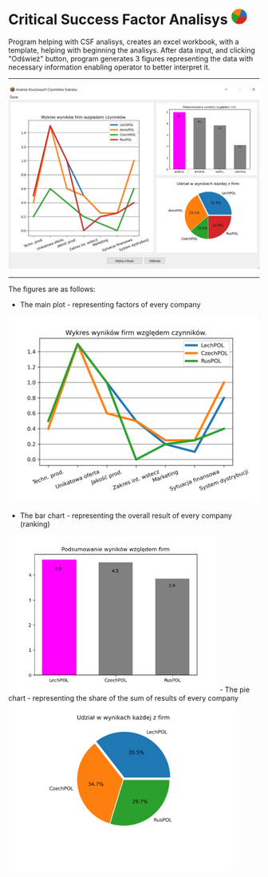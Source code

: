 ﻿# Critical Success Factor Analisys ![icon](img/icon32x32.png)


Program helping with CSF analisys, creates an excel workbook, with a template, helping with beginning the analisys. After data input, and clicking "Odśwież" button, program generates 3 figures representing the data with necessary information enabling operator to better interpret it. 

---

<p align="center"><img src="./plt/akcs.jpg" width="550"></p>

---

The figures are as follows:
- The main plot - representing factors of every company
  
<img src="plt/wykres_wyniki_czynniki.png" width="500">

- The bar chart - representing the overall result of every company (ranking)
<img src="plt/bar_chart.png" width="420">
- The pie chart - representing the share of the sum of results of every company
<img src="plt/wykres_kolowy.png" width="450">

